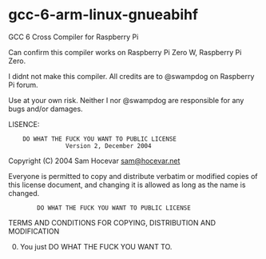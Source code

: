 # gcc-6-arm-linux-gnueabihf
GCC 6 Cross Compiler for Raspberry Pi

Can confirm this compiler works on Raspberry Pi Zero W, Raspberry Pi Zero. 

I didnt not make this compiler. All credits are to @swampdog on Raspberry Pi forum.

Use at your own risk. Neither I nor @swampdog are responsible for any bugs and/or damages.


LISENCE:

        DO WHAT THE FUCK YOU WANT TO PUBLIC LICENSE 
                    Version 2, December 2004 

 Copyright (C) 2004 Sam Hocevar <sam@hocevar.net> 

 Everyone is permitted to copy and distribute verbatim or modified 
 copies of this license document, and changing it is allowed as long 
 as the name is changed. 

            DO WHAT THE FUCK YOU WANT TO PUBLIC LICENSE 
   TERMS AND CONDITIONS FOR COPYING, DISTRIBUTION AND MODIFICATION 

  0. You just DO WHAT THE FUCK YOU WANT TO.
